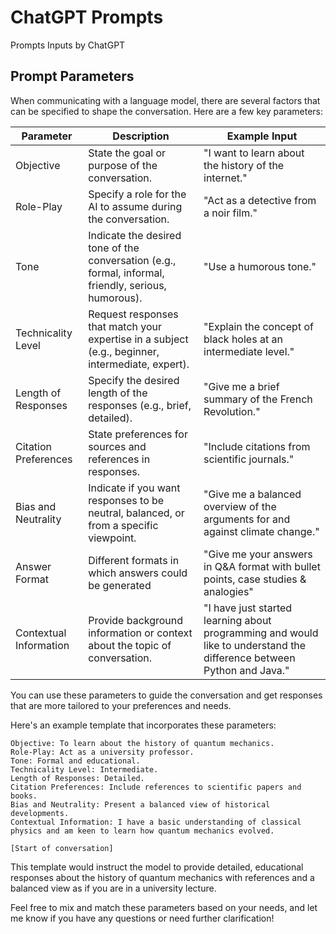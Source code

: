 # ChatGPT Prompts
Prompts Inputs by ChatGPT

## Prompt Parameters

When communicating with a language model, there are several factors that can be specified to shape the conversation. Here are a few key parameters:

| Parameter            | Description                                                                                           | Example Input                                                                                                  |
|----------------------|-------------------------------------------------------------------------------------------------------|----------------------------------------------------------------------------------------------------------------|
| Objective            | State the goal or purpose of the conversation.                                                        | "I want to learn about the history of the internet."                                                           |
| Role-Play            | Specify a role for the AI to assume during the conversation.                                          | "Act as a detective from a noir film."                                                                        |
| Tone                 | Indicate the desired tone of the conversation (e.g., formal, informal, friendly, serious, humorous). | "Use a humorous tone."                                                                                        |
| Technicality Level   | Request responses that match your expertise in a subject (e.g., beginner, intermediate, expert).    | "Explain the concept of black holes at an intermediate level."                                                |
| Length of Responses  | Specify the desired length of the responses (e.g., brief, detailed).                                  | "Give me a brief summary of the French Revolution."                                                           |
| Citation Preferences | State preferences for sources and references in responses.                                            | "Include citations from scientific journals."                                                                 |
| Bias and Neutrality  | Indicate if you want responses to be neutral, balanced, or from a specific viewpoint.                | "Give me a balanced overview of the arguments for and against climate change."                                |
| Answer Format        | Different formats in which answers could be generated                                                 | "Give me your answers in Q&A format with bullet points, case studies & analogies"                                |
| Contextual Information | Provide background information or context about the topic of conversation.                          | "I have just started learning about programming and would like to understand the difference between Python and Java." |

You can use these parameters to guide the conversation and get responses that are more tailored to your preferences and needs.

Here's an example template that incorporates these parameters:

```
Objective: To learn about the history of quantum mechanics.
Role-Play: Act as a university professor.
Tone: Formal and educational.
Technicality Level: Intermediate.
Length of Responses: Detailed.
Citation Preferences: Include references to scientific papers and books.
Bias and Neutrality: Present a balanced view of historical developments.
Contextual Information: I have a basic understanding of classical physics and am keen to learn how quantum mechanics evolved.

[Start of conversation]
```

This template would instruct the model to provide detailed, educational responses about the history of quantum mechanics with references and a balanced view as if you are in a university lecture.

Feel free to mix and match these parameters based on your needs, and let me know if you have any questions or need further clarification!
